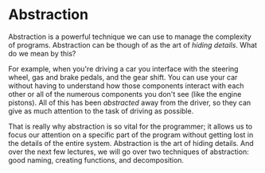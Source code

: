 # Abstraction

Abstraction is a powerful technique we can use to manage the complexity of programs. Abstraction can be though of as the art of *hiding details*. What do we mean by this?

For example, when you're driving a car you interface with the steering wheel, gas and brake pedals, and the gear shift. You can use your car without having to understand how those components interact with each other or all of the numerous components you don't see (like the engine pistons). All of this has been *abstracted* away from the driver, so they can give as much attention to the task of driving as possible.

That is really why abstraction is so vital for the programmer; it allows us to focus our attention on a specific part of the program without getting lost in the details of the entire system. Abstraction is the art of hiding details. And over the next few lectures, we will go over two techniques of abstraction: good naming, creating functions, and decomposition.
